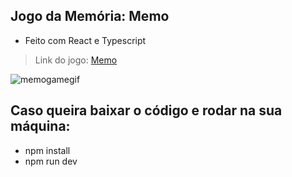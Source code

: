 ## Jogo da Memória: Memo

- Feito com React e Typescript

> Link do jogo: [Memo](https://memoogame.netlify.app/) <br>

![memogamegif](https://user-images.githubusercontent.com/35943439/222244333-6f953aae-c32e-45e4-9e8a-63b8a60a5465.gif)

## Caso queira baixar o código e rodar na sua máquina:
- npm install
- npm run dev
